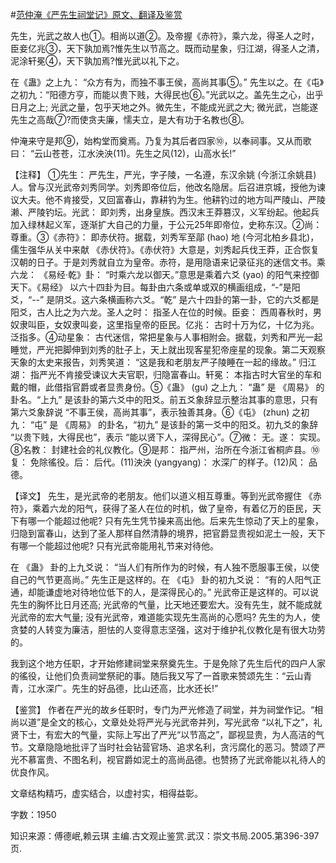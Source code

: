 #[范仲淹《严先生祠堂记》原文、翻译及鉴赏](https://www.vrrw.net/wx/14130.html)

先生，光武之故人也①。相尚以道②。及帝握《赤符》，乘六龙，得圣人之时，臣妾亿兆③，天下孰加焉?惟先生以节高之。既而动星象，归江湖，得圣人之清，泥涂轩冕④，天下孰加焉?惟光武以礼下之。

在《蛊》之上九： “众方有为，而独不事王侯，高尚其事⑤。” 先生以之。在《屯》之初九：“阳德方亨，而能以贵下贱，大得民也⑥。”光武以之。盖先生之心，出乎日月之上; 光武之量，包乎天地之外。微先生，不能成光武之大; 微光武，岂能遂先生之高哉⑦?而使贪夫廉，懦夫立，是大有功于名教也⑧。

仲淹来守是邦⑨，始构堂而奠焉。乃复为其后者四家⑩，以奉祠事。又从而歌曰： “云山苍苍，江水泱泱(11)。先生之风(12)，山高水长!”



【注释】 ①先生： 严先生，严光，字子陵，一名遵，东汉余姚 (今浙江余姚县)人。曾与汉光武帝刘秀同学。刘秀即帝位后，他改名隐居。后召进京城，授他为谏议大夫。他不肯接受，又回富春山，靠耕钓为生。他耕钓过的地方叫严陵山、严陵濑、严陵钓坛。光武： 即刘秀，出身皇族。西汉末王莽篡汉，义军纷起。他起兵加入绿林起义军，逐渐扩大自己的力量，于公元25年即帝位，史称东汉。②尚： 尊重。③《赤符》： 即赤伏符。据载，刘秀军至鄗 (hao) 地 (今河北柏乡县北)，儒生强华从关中来献 《赤伏符》。《赤伏符》大意是，刘秀起兵伐王莽，正合恢复汉朝的日子。于是刘秀就自立为皇帝。赤符，是用隐语来记录征兆的迷信文书。乘六龙： 《易经·乾》卦： “时乘六龙以御天。”意思是乘着六爻 (yao) 的阳气来控御天下。《易经》 以六十四卦为目。每卦由六条或单或双的横画组成，“-”是阳爻，“--” 是阴爻。这六条横画称六爻。“乾” 是六十四卦的第一卦，它的六爻都是阳爻，古人比之为六龙。圣人之时： 指圣人在位的时候。臣妾： 西周春秋时，男奴隶叫臣，女奴隶叫妾，这里指皇帝的臣民。亿兆： 古时十万为亿，十亿为兆。泛指多。④动星象： 古代迷信，常把星象与人事相附会。据载，刘秀和严光一起睡觉，严光把脚伸到刘秀的肚子上，天上就出现客星犯帝座星的现象。第二天观察天象的太史来报告，刘秀笑道： “这是我和老朋友严子陵睡在一起的缘故。” 归江湖： 指严光不肯接受谏议大夫官职，归隐富春山。轩冕： 本指古时大官坐的车和戴的帽，此借指官爵或者显贵身份。⑤《蛊》 (gu) 之上九： “蛊” 是 《周易》 的卦名。“上九” 是该卦的第六爻中的阳爻。前五爻象辞显示整治其事的意思，只有第六爻象辞说 “不事王侯，高尚其事”，表示独善其身。⑥《屯》 (zhun) 之初九： “屯” 是 《周易》 的卦名，“初九” 是该卦的第一爻中的阳爻。初九爻的象辞 “以贵下贱，大得民也”，表示 “能以贤下人，深得民心”。⑦微： 无。遂： 实现。⑧名教： 封建社会的礼仪教化。⑨是邦： 指严州，治所在今浙江省桐庐县。⑩复： 免除徭役。后： 后代。(11)泱泱 (yangyang)： 水深广的样子。(12)风： 品德。

【译文】 先生，是光武帝的老朋友。他们以道义相互尊重。等到光武帝握住 《赤符》，乘着六龙的阳气，获得了圣人在位的时机，做了皇帝，有着亿万的臣民，天下有哪一个能超过他呢? 只有先生凭节操来高出他。后来先生惊动了天上的星象，归隐到富春山，达到了圣人那样自然清静的境界，把官爵显贵视如泥土一般，天下有哪一个能超过他呢? 只有光武帝能用礼节来对待他。

在 《蛊》 卦的上九爻说： “当人们有所作为的时候，有人独不愿服事王侯，以使自己的气节更高尚。” 先生正是这样的。在 《屯》 卦的初九爻说： “有的人阳气正通，却能谦虚地对待地位低下的人，是深得民心的。” 光武帝正是这样的。可以说先生的胸怀比日月还高; 光武帝的气量，比天地还要宏大。没有先生，就不能成就光武帝的宏大气量; 没有光武帝，难道能实现先生高尚的心愿吗? 先生的为人，使贪婪的人转变为廉洁，胆怯的人变得意志坚强，这对于维护礼仪教化是有很大功劳的。

我到这个地方任职，才开始修建祠堂来祭奠先生。于是免除了先生后代的四户人家的徭役，让他们负责祠堂祭祀的事。随后我又写了一首歌来赞颂先生：“云山青青，江水深广。先生的好品德，比山还高，比水还长!”

【鉴赏】 作者在严光的故乡任职时，专门为严光修造了祠堂，并为祠堂作记。“相尚以道”是全文的核心，文章处处将严光与光武帝并列，写光武帝 “以礼下之”，礼贤下士，有宏大的气量，实际上写出了严光“以节高之”，鄙视显贵，为人高洁的气节。文章隐隐地批评了当时社会钻营官场、追求名利，贪污腐化的恶习。赞颂了严光不慕富贵、不图名利，视官爵如泥土的高尚品德。也赞扬了光武帝能以礼待人的优良作风。

文章结构精巧，虚实结合，以虚衬实，相得益彰。

字数：1950

知识来源：傅德岷,赖云琪 主编.古文观止鉴赏.武汉：崇文书局.2005.第396-397页.

